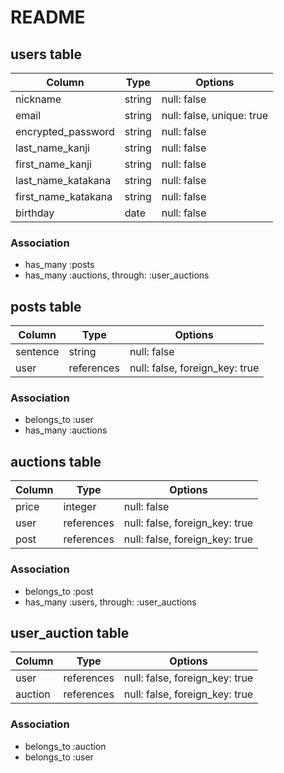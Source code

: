 # README

## users table 
| Column                 | Type  | Options     |
| -----------------------| ------| ----------- |
| nickname               | string| null: false |
| email                  | string| null: false, unique: true |
| encrypted_password     | string| null: false |
| last_name_kanji        | string| null: false |
| first_name_kanji       | string| null: false |
| last_name_katakana     | string| null: false |
| first_name_katakana    | string| null: false |
| birthday               | date  | null: false |

###  Association

- has_many :posts
- has_many :auctions, through: :user_auctions


## posts table
| Column                 | Type  | Options     |
| -----------------------| ------| ----------- |
| sentence               | string| null: false |
| user               | references| null: false, foreign_key: true |

###  Association
- belongs_to :user
- has_many :auctions


## auctions table
| Column                 | Type  | Options     |
| -----------------------| ------| ----------- |
| price              | integer | null: false |
| user               | references| null: false, foreign_key: true |
| post               | references| null: false, foreign_key: true |

###  Association
- belongs_to :post
- has_many :users, through: :user_auctions


## user_auction table
| Column             | Type      | Options                        |
| ----------------   | ----------| ------------------------------ |
| user               | references| null: false, foreign_key: true |
| auction            | references| null: false, foreign_key: true |

### Association
- belongs_to :auction
- belongs_to :user
